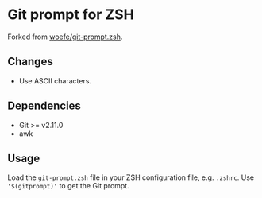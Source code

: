 # Git prompt for ZSH

Forked from [woefe/git-prompt.zsh](https://github.com/woefe/git-prompt.zsh).

## Changes

- Use ASCII characters.

## Dependencies

- Git >= v2.11.0
- awk

## Usage

Load the `git-prompt.zsh` file in your ZSH configuration file, e.g. `.zshrc`.
Use `'$(gitprompt)'` to get the Git prompt.

